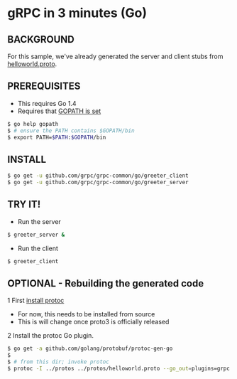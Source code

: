 gRPC in 3 minutes (Go)
======================

BACKGROUND
-------------
For this sample, we've already generated the server and client stubs from [helloworld.proto](https://github.com/grpc/grpc-common/blob/master/protos/helloworld.proto). 

PREREQUISITES
-------------

- This requires Go 1.4
- Requires that [GOPATH is set](https://golang.org/doc/code.html#GOPATH)
```sh
$ go help gopath
$ # ensure the PATH contains $GOPATH/bin
$ export PATH=$PATH:$GOPATH/bin
```

INSTALL
-------

```sh
$ go get -u github.com/grpc/grpc-common/go/greeter_client
$ go get -u github.com/grpc/grpc-common/go/greeter_server
```

TRY IT!
-------

- Run the server
```sh
$ greeter_server &
```

- Run the client
```sh
$ greeter_client
```

OPTIONAL - Rebuilding the generated code
----------------------------------------

1 First [install protoc](https://github.com/google/protobuf/blob/master/INSTALL.txt)
  - For now, this needs to be installed from source
  - This is will change once proto3 is officially released

2 Install the protoc Go plugin.
```sh
$ go get -a github.com/golang/protobuf/protoc-gen-go
$
$ # from this dir; invoke protoc
$ protoc -I ../protos ../protos/helloworld.proto --go_out=plugins=grpc:helloworld
```
